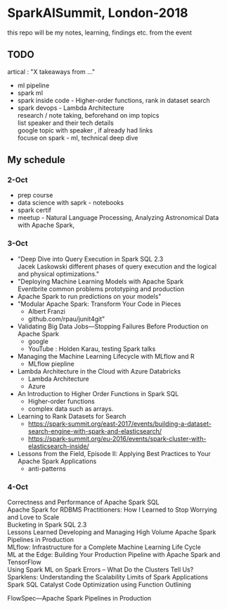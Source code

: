 # SparkAISummit, London-2018
this repo will be my notes, learning, findings etc. from the event

## TODO
artical : "X takeaways from …"   
  - ml pipeline  
  - spark ml  
  - spark inside code - Higher-order functions, rank in dataset search   
  - spark devops - Lambda Architecture  
research / note taking, beforehand on imp topics  
list speaker and their tech details  
google topic with speaker , if already had links  
focuse on spark - ml, technical deep dive  


## My schedule

### 2-Oct
- prep course  
- data science with saprk - notebooks   
- spark certif  
- meetup - Natural Language Processing, Analyzing Astronomical Data with Apache Spark,  


### 3-Oct
- "Deep Dive into Query Execution in Spark SQL 2.3  
  Jacek Laskowski
different phases of query execution and the logical and physical optimizations."
- "Deploying Machine Learning Models with Apache Spark  
Eventbrite
common problems
 prototyping and production
- Apache Spark to run predictions on your models"  
- "Modular Apache Spark: Transform Your Code in Pieces  
  - Albert Franzi
  - github.com/rpau/junit4git"
- Validating Big Data Jobs—Stopping Failures Before Production on Apache Spark  
  - google 
  - YouTube  : Holden Karau, testing Spark talks
- Managing the Machine Learning Lifecycle with MLflow and R
  - MLflow piepline
- Lambda Architecture in the Cloud with Azure Databricks
  - Lambda Architecture
  - Azure 
- An Introduction to Higher Order Functions in Spark SQL  
  - Higher-order functions
  - complex data such as arrays.
- Learning to Rank Datasets for Search
  - https://spark-summit.org/east-2017/events/building-a-dataset-search-engine-with-spark-and-elasticsearch/
  - https://spark-summit.org/eu-2016/events/spark-cluster-with-elasticsearch-inside/
- Lessons from the Field, Episode II: Applying Best Practices to Your Apache Spark Applications  
  - anti-patterns

### 4-Oct
Correctness and Performance of Apache Spark SQL  
Apache Spark for RDBMS Practitioners: How I Learned to Stop Worrying and Love to Scale  
Bucketing in Spark SQL 2.3  
Lessons Learned Developing and Managing High Volume Apache Spark Pipelines in Production  
MLflow: Infrastructure for a Complete Machine Learning Life Cycle  
ML at the Edge: Building Your Production Pipeline with Apache Spark and TensorFlow  
Using Spark ML on Spark Errors – What Do the Clusters Tell Us?  
Sparklens: Understanding the Scalability Limits of Spark Applications  
Spark SQL Catalyst Code Optimization using Function Outlining  

FlowSpec—Apache Spark Pipelines in Production  
